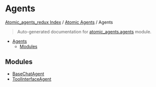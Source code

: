 # Agents

[Atomic_agents_redux Index](../../README.md#atomic_agents_redux-index) / [Atomic Agents](../index.md#atomic-agents) / Agents

> Auto-generated documentation for [atomic_agents.agents](../../../atomic_agents/agents/__init__.py) module.

- [Agents](#agents)
  - [Modules](#modules)

## Modules

- [BaseChatAgent](./base_chat_agent.md)
- [ToolInterfaceAgent](./tool_interface_agent.md)